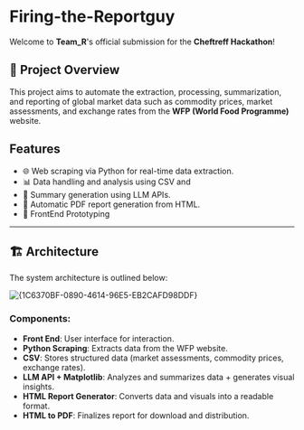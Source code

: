 # Firing-the-Reportguy
Welcome to **Team_R**'s official submission for the **Cheftreff Hackathon**!

## 🚀 Project Overview

This project aims to automate the extraction, processing, summarization, and reporting of global market data such as commodity prices, market assessments, and exchange rates from the **WFP (World Food Programme)** website. 

## Features

- 🌐 Web scraping via Python for real-time data extraction.
- 📊 Data handling and analysis using CSV and 
- 🤖 Summary generation using LLM APIs.
- 📄 Automatic PDF report generation from HTML.
- 🧩 FrontEnd Prototyping

---

## 🏗️ Architecture

The system architecture is outlined below:

![{1C6370BF-0890-4614-96E5-EB2CAFD98DDF}](https://github.com/user-attachments/assets/957c6bb9-b187-4aa2-8c4b-5a8c1b318cc0)


### Components:

- **Front End**: User interface for interaction.
- **Python Scraping**: Extracts data from the WFP website.
- **CSV**: Stores structured data (market assessments, commodity prices, exchange rates).
- **LLM API + Matplotlib**: Analyzes and summarizes data + generates visual insights.
- **HTML Report Generator**: Converts data and visuals into a readable format.
- **HTML to PDF**: Finalizes report for download and distribution.

